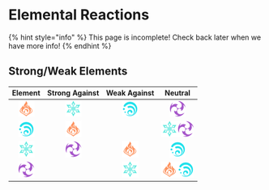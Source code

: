 # Elemental Reactions

{% hint style="info" %}
This page is incomplete! Check back later when we have more info!
{% endhint %}

## Strong/Weak Elements

| Element | Strong Against | Weak Against | Neutral |
| :---: | :---: | :---: | :---: |
| ![](../.gitbook/assets/pyro_small.png)  | ![](../.gitbook/assets/cryo_small.png)  | ![](../.gitbook/assets/hydro_small.png)  | ![](../.gitbook/assets/electro_small.png) |
| ![](../.gitbook/assets/hydro_small.png) | ![](../.gitbook/assets/pyro_small.png) |  | ![](../.gitbook/assets/cryo_small.png)![](../.gitbook/assets/electro_small.png) |
| ![](../.gitbook/assets/cryo_small.png) | ![](../.gitbook/assets/electro_small.png) | ![](../.gitbook/assets/pyro_small.png) | ![](../.gitbook/assets/hydro_small.png) |
| ![](../.gitbook/assets/electro_small.png) |  | ![](../.gitbook/assets/cryo_small.png) | ![](../.gitbook/assets/pyro_small.png)![](../.gitbook/assets/hydro_small.png) |



